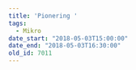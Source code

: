 ```yaml
---
title: 'Pionering '
tags:
  - Mikro
date_start: "2018-05-03T15:00:00"
date_end: "2018-05-03T16:30:00"
old_id: 7011
---
```

